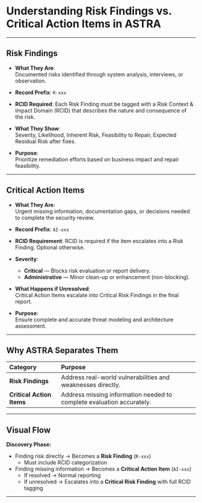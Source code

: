 # Understanding Risk Findings vs. Critical Action Items in ASTRA

---

## Risk Findings

- **What They Are**:  
  Documented risks identified through system analysis, interviews, or observation.

- **Record Prefix**: `R-xxx`

- **RCID Required**: Each Risk Finding must be tagged with a Risk Context & Impact Domain (RCID) that describes the nature and consequence of the risk.

- **What They Show**:  
  Severity, Likelihood, Inherent Risk, Feasibility to Repair, Expected Residual Risk after fixes.

- **Purpose**:  
  Prioritize remediation efforts based on business impact and repair feasibility.

---

## Critical Action Items

- **What They Are**:  
  Urgent missing information, documentation gaps, or decisions needed to complete the security review.

- **Record Prefix**: `AI-xxx`

- **RCID Requirement**: RCID is required if the item escalates into a Risk Finding. Optional otherwise.

- **Severity**:  
  - **Critical** — Blocks risk evaluation or report delivery.
  - **Administrative** — Minor clean-up or enhancement (non-blocking).

- **What Happens if Unresolved**:  
  Critical Action Items escalate into Critical Risk Findings in the final report.

- **Purpose**:  
  Ensure complete and accurate threat modeling and architecture assessment.

---

## Why ASTRA Separates Them

| Category | Purpose |
|:--|:--|
| **Risk Findings** | Address real-world vulnerabilities and weaknesses directly. |
| **Critical Action Items** | Address missing information needed to complete evaluation accurately. |

---

## Visual Flow

**Discovery Phase:**

- Finding risk directly → Becomes a **Risk Finding** (`R-xxx`)  
  - Must include RCID categorization
- Finding missing information → Becomes a **Critical Action Item** (`AI-xxx`)  
  - If resolved → Normal reporting  
  - If unresolved → Escalates into a **Critical Risk Finding** with full RCID tagging

---
